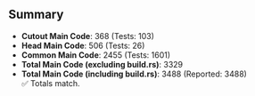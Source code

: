 ## Summary

- **Cutout Main Code**: 368 (Tests: 103)  
- **Head Main Code**: 506 (Tests: 26)  
- **Common Main Code**: 2455 (Tests: 1601)  
- **Total Main Code (excluding build.rs)**: 3329  
- **Total Main Code (including build.rs)**: 3488 (Reported: 3488)  
✅ Totals match.
